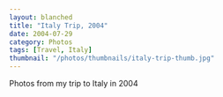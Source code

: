 ```yaml
---
layout: blanched
title: "Italy Trip, 2004"
date: 2004-07-29
category: Photos
tags: [Travel, Italy]
thumbnail: "/photos/thumbnails/italy-trip-thumb.jpg"
---
```


Photos from my trip to Italy in 2004
